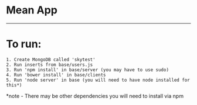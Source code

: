 # Mean App
___________________

# To run:
    1. Create MongoDB called 'skytest'
    2. Run inserts from base/users.js
    3. Run 'npm install' in base/server (you may have to use sudo)
    4. Run 'bower install' in base/clients
    5. Run 'node server' in base (you will need to have node installed for this*)

*note - There may be other dependencies you will need to install via npm
